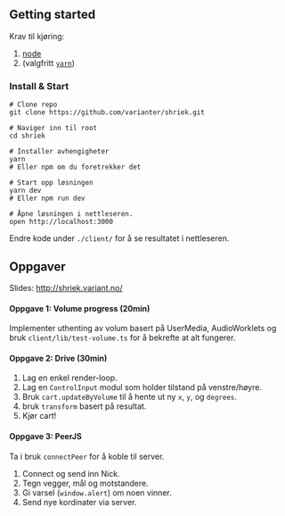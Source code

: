 ## Getting started

Krav til kjøring:

1. [node](https://nodejs.org/en/download/)
1. (valgfritt [`yarn`](https://classic.yarnpkg.com/en/docs/install))

### Install & Start

```
# Clone repo
git clone https://github.com/varianter/shriek.git

# Naviger inn til root
cd shriek

# Installer avhengigheter
yarn
# Eller npm om du foretrekker det

# Start opp løsningen
yarn dev
# Eller npm run dev

# Åpne løsningen i nettleseren.
open http://localhost:3000
```

Endre kode under `./client/` for å se resultatet i nettleseren.

## Oppgaver

Slides: http://shriek.variant.no/

#### Oppgave 1: Volume progress (20min)

Implementer uthenting av volum basert på UserMedia, AudioWorklets og bruk `client/lib/test-volume.ts` for å bekrefte at alt fungerer.

#### Oppgave 2: Drive (30min)

1. Lag en enkel render-loop.
1. Lag en `ControlInput` modul som holder tilstand på venstre/høyre.
1. Bruk `cart.updateByVolume` til å hente ut ny `x`, `y`, og `degrees`.
1. bruk `transform` basert på resultat.
1. Kjør cart!

#### Oppgave 3: PeerJS

Ta i bruk `connectPeer` for å koble til server.

1. Connect og send inn Nick.
1. Tegn vegger, mål og motstandere.
1. Gi varsel (`window.alert`) om noen vinner.
1. Send nye kordinater via server.
